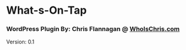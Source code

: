 # What-s-On-Tap

### WordPress Plugin By: Chris Flannagan @ [WhoIsChris.com](https://whoischris.com)

Version: 0.1
